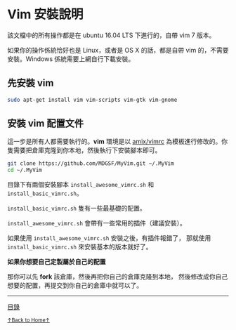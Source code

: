 # Vim 安裝說明

該文檔中的所有操作都是在 ubuntu 16.04 LTS 下進行的，自帶 vim 7 版本。

如果你的操作係統恰好也是 Linux，或者是 OS X 的話，都是自帶 vim
的，不需要安裝。Windows 係統需要上網自行下載安裝。

## 先安裝 vim

```bash
sudo apt-get install vim vim-scripts vim-gtk vim-gnome
```

## 安裝 vim 配置文件

這一步是所有人都需要執行的。**vim** 環境是以 [amix/vimrc](https://github.com/amix/vimrc) 為模板進行修改的。你隻需要把倉庫克隆到你本地，然後執行下安裝腳本即可。

```bash
git clone https://github.com/MDGSF/MyVim.git ~/.MyVim
cd ~/.MyVim
```

目錄下有兩個安裝腳本 `install_awesome_vimrc.sh` 和 `install_basic_vimrc.sh`。

`install_basic_vimrc.sh` 隻有一些最基礎的配置。

`install_awesome_vimrc.sh` 會帶有一些常用的插件（建議安裝）。

如果使用 `install_awesome_vimrc.sh` 安裝之後，有插件報錯了，
那就使用 `install_basic_vimrc.sh` 來安裝基本的版本就好了。

**如果你想要自己定製屬於自己的配置**

那你可以先 **fork** 該倉庫，然後再把你自己的倉庫克隆到本地，
然後修改成你自己想要的配置，再提交到你自己的倉庫中就可以了。

* * *

[目錄](README.md)

<a href='https://github.com/MDGSF/MyVim'><small>↑Back to Home↑</small></a>

